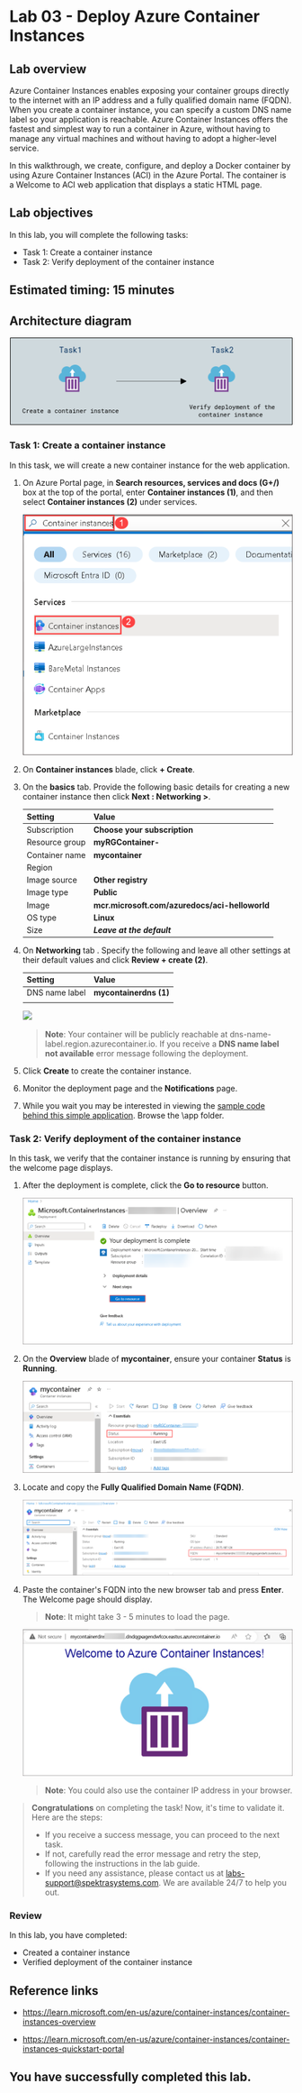 # Lab 03 - Deploy Azure Container Instances

## Lab overview

Azure Container Instances enables exposing your container groups directly to the internet with an IP address and a fully qualified domain name (FQDN). When you create a container instance, you can specify a custom DNS name label so your application is reachable. Azure Container Instances offers the fastest and simplest way to run a container in Azure, without having to manage any virtual machines and without having to adopt a higher-level service.

In this walkthrough, we create, configure, and deploy a Docker container by using Azure Container Instances (ACI) in the Azure Portal. The container is a Welcome to ACI web application that displays a static HTML page.

## Lab objectives

In this lab, you will complete the following tasks:

+ Task 1: Create a container instance
+ Task 2: Verify deployment of the container instance

## Estimated timing: 15 minutes

## Architecture diagram

![](images/az900lab03.PNG) 

### Task 1: Create a container instance

In this task, we will create a new container instance for the web application. 

1. On Azure Portal page, in **Search resources, services and docs (G+/)** box at the top of the portal, enter **Container instances (1)**, and then select **Container instances (2)** under services.

   ![](images/lab3-image1.png)
   
1. On **Container instances** blade, click **+ Create**. 

1. On the **basics** tab. Provide the following basic details for creating a new container instance then click **Next : Networking >**.

	| Setting| Value|
	|----|----|
	| Subscription | **Choose your subscription** |
	| Resource group | **myRGContainer-<inject key="DeploymentID" enableCopy="false" />** |
	| Container name| **mycontainer**|
	| Region | **<inject key="Region" enableCopy="false"/>** |
	| Image source| **Other registry**|
	| Image type| **Public**|
	| Image| **mcr.microsoft.com/azuredocs/aci-helloworld**|
	| OS type| **Linux** |
	| Size| ***Leave at the default***|

	
1. On **Networking** tab . Specify the following and leave all other settings at their default values and click **Review + create (2)**.

    | Setting| Value|
    |--|--|
    | DNS name label| **mycontainerdns<inject key="DeploymentID" enableCopy="false" /> (1)** |
    |||

    ![](../images/lab3-image2.png)
   
	>**Note**: Your container will be publicly reachable at dns-name-label.region.azurecontainer.io. If you receive a **DNS name label not available** error message following the deployment.

1. Click **Create** to create the container instance. 

1. Monitor the deployment page and the **Notifications** page. 

1. While you wait you may be interested in viewing the [sample code behind this simple application](https://github.com/Azure-Samples/aci-helloworld). Browse the \app folder. 

### Task 2: Verify deployment of the container instance

In this task, we verify that the container instance is running by ensuring that the welcome page displays.

1. After the deployment is complete, click the **Go to resource** button.

   ![](images/lab3-image3.png)

1. On the **Overview** blade of **mycontainer**, ensure your container **Status** is **Running**.

    ![](images/lab3-image6.png)

1. Locate and copy the **Fully Qualified Domain Name (FQDN)**.

    ![](images/lab3-image4.png)

1. Paste the container's FQDN into the new browser tab and press **Enter**. The Welcome page should display.

   >**Note**: It might take 3 - 5 minutes to load the page.
 
   ![](images/lab3-image5.png)
	
   >**Note**: You could also use the container IP address in your browser.

<validation step="f87beab3-3bb6-467e-839f-c821f172a4b8" />
   
> **Congratulations** on completing the task! Now, it's time to validate it. Here are the steps:
> - If you receive a success message, you can proceed to the next task.
> - If not, carefully read the error message and retry the step, following the instructions in the lab guide. 
> - If you need any assistance, please contact us at labs-support@spektrasystems.com. We are available 24/7 to help you out.
    
### Review
In this lab, you have completed:
- Created a container instance
- Verified deployment of the container instance

## Reference links

- https://learn.microsoft.com/en-us/azure/container-instances/container-instances-overview

- https://learn.microsoft.com/en-us/azure/container-instances/container-instances-quickstart-portal
  
## You have successfully completed this lab.

